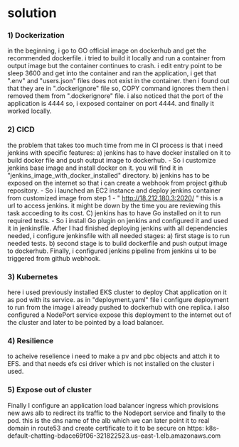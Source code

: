 # solution

### 1) Dockerization
in the beginning, i go to GO official image on dockerhub and get the recommended dockerfile. i tried to build it locally and run a container from output image but the container continues to crash. i edit entry point to be sleep 3600 and get into the container and ran the application, i get that ".env" and "users.json" files does not exist in the container. then i found out that they are in ".dockerignore" file so, COPY command ignores them then i removed them from ".dockerignore" file. i also noticed that the port of the application is 4444 so, i exposed container on port 4444. and finally it worked locally.

### 2) CICD
the problem that takes too much time from me in CI process is that i need jenkins with specific features:
    a) jenkins has to have docker installed on it to build docker file and push output image to dockerhub. 
     - So i customize jenkins base image and install docker on it. you will find it in "jenkins_image_with_docker_installed" directory.
    b) jenkins has to be exposed on the internet so that i can create a webhook from project github repository. 
     - So i launched an EC2 instance and deploy jenkins container from customized image from step 1 
     - " http://18.212.180.3:2020/ " this is a url to access jenkins. it might be down by the time you are reviewing this task accoeding to its cost. 
    C) jenkins has to have Go installed on it to run required tests.
     - So i install Go plugin on jenkins and configured it and used it in jenkinsfile.
After I had finished deploying jenkins with all dependencies needed, i configure jenkinsfile with all needed stages:
    a) first stage is to run needed tests. 
    b) second stage is to build dockerfile and push output image to dockerhub. 
Finally, i configured jenkins pipeline from jenkins ui to be triggered from github webhook. 

### 3) Kubernetes
here i used previously installed EKS cluster to deploy Chat application on it as pod with its service. as in "deployment.yaml" file i configure deployment to run from the image i already pushed to dockerhub with one replica. i also configured a NodePort service expose this deployment to the internet out of the cluster and later to be pointed by a load balancer.


### 4) Resilience
to acheive reselience i need to make a pv and pbc objects and attch it to EFS. and that needs efs csi driver which is not installed on the cluster i used. 

### 5) Expose out of cluster
Finally I configure an application load balancer ingress which provisions new aws alb to redirect its traffic to the Nodeport service and finally to the pod. 
this is the dns name of the alb which we can later point it to real domain in route53 and create certificate to it to be secure on https: 
  k8s-default-chatting-bdace69f06-321822523.us-east-1.elb.amazonaws.com
